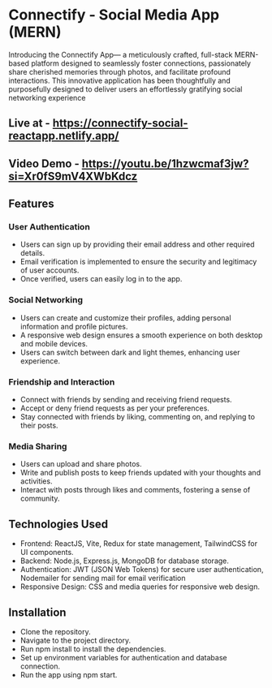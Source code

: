 # Connectify - Social Media App (MERN)

Introducing the Connectify App— a meticulously crafted, full-stack MERN-based platform designed to seamlessly foster connections, passionately share cherished memories through photos, and facilitate profound interactions. This innovative application has been thoughtfully and purposefully designed to deliver users an effortlessly gratifying social networking experience

## Live at - https://connectify-social-reactapp.netlify.app/
## Video Demo - https://youtu.be/1hzwcmaf3jw?si=Xr0fS9mV4XWbKdcz

## Features

### User Authentication
- Users can sign up by providing their email address and other required details.
- Email verification is implemented to ensure the security and legitimacy of user accounts.
- Once verified, users can easily log in to the app.

### Social Networking
- Users can create and customize their profiles, adding personal information and profile pictures.
- A responsive web design ensures a smooth experience on both desktop and mobile devices.
- Users can switch between dark and light themes, enhancing user experience.

### Friendship and Interaction
- Connect with friends by sending and receiving friend requests.
- Accept or deny friend requests as per your preferences.
- Stay connected with friends by liking, commenting on, and replying to their posts.

### Media Sharing
- Users can upload and share photos.
- Write and publish posts to keep friends updated with your thoughts and activities.
- Interact with posts through likes and comments, fostering a sense of community.

## Technologies Used
- Frontend: ReactJS, Vite, Redux for state management, TailwindCSS for UI components.
- Backend: Node.js, Express.js, MongoDB for database storage.
- Authentication: JWT (JSON Web Tokens) for secure user authentication, Nodemailer for sending mail for email verification
- Responsive Design: CSS and media queries for responsive web design.

## Installation
- Clone the repository.
- Navigate to the project directory.
- Run npm install to install the dependencies.
- Set up environment variables for authentication and database connection.
- Run the app using npm start.
